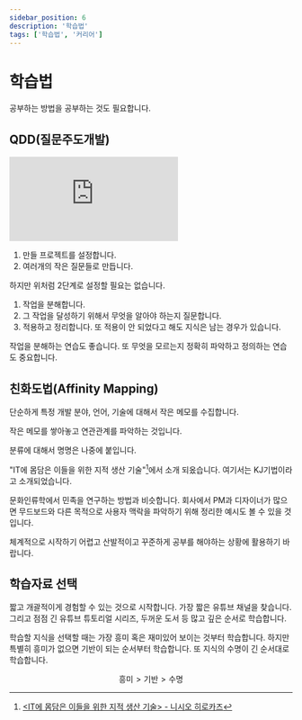 ```yaml
---
sidebar_position: 6
description: '학습법'
tags: ['학습법', '커리어']
---
```


# 학습법

공부하는 방법을 공부하는 것도 필요합니다.

## QDD(질문주도개발)

<iframe class="codepen" src="https://www.youtube.com/embed/343EWZS9O88" title="How To Get Out of Tutorial Hell (Step by Step Guide)" frameborder="0" allow="accelerometer; autoplay; clipboard-write; encrypted-media; gyroscope; picture-in-picture; web-share" allowfullscreen></iframe>

1. 만들 프로젝트를 설정합니다.
2. 여러개의 작은 질문들로 만듭니다.

하지만 위처럼 2단계로 설정할 필요는 없습니다.

1. 작업을 분해합니다.
2. 그 작업을 달성하기 위해서 무엇을 알아야 하는지 질문합니다.
3. 적용하고 정리합니다. 또 적용이 안 되었다고 해도 지식은 남는 경우가 있습니다.

작업을 분해하는 연습도 좋습니다. 또 무엇을 모르는지 정확히 파악하고 정의하는 연습도 중요합니다.

## 친화도법(Affinity Mapping)

단순하게 특정 개발 분야, 언어, 기술에 대해서 작은 메모를 수집합니다.

작은 메모를 쌓아놓고 연관관계를 파악하는 것입니다.

분류에 대해서 명명은 나중에 붙입니다.

"IT에 몸담은 이들을 위한 지적 생산 기술"[^1]에서 소개 되옸습니다. 여기서는 KJ기법이라고 소개되었습니다.

문화인류학에서 민족을 연구하는 방법과 비슷합니다. 회사에서 PM과 디자이너가 많으면 무드보드와 다른 목적으로 사용자 맥락을 파악하기 위해 정리한 예시도 볼 수 있을 것입니다.

체계적으로 시작하기 어렵고 산발적이고 꾸준하게 공부를 해야하는 상황에 활용하기 바랍니다.

[^1]: [<IT에 몸담은 이들을 위한 지적 생산 기술> - 니시오 히로카즈](https://www.yes24.com/Product/Goods/79652283)

## 학습자료 선택

짧고 개괄적이게 경험할 수 있는 것으로 시작합니다. 가장 짧은 유튜브 채널을 찾습니다. 그리고 점점 긴 유튜브 튜토리얼 시리즈, 두꺼운 도서 등 많고 깊은 순서로 학습합니다.

학습할 지식을 선택할 때는 가장 흥미 혹은 재미있어 보이는 것부터 학습합니다. 하지만 특별히 흥미가 없으면 기반이 되는 순서부터 학습합니다. 또 지식의 수명이 긴 순서대로 학습합니다.

$$
\text{흥미} > \text{기반} > \text{수명}
$$
